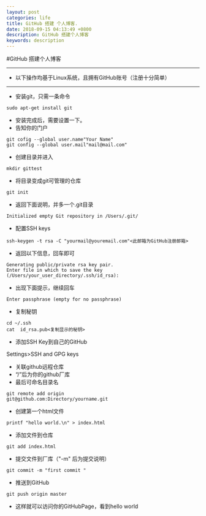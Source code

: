 ```yaml
---
layout: post
categories: life
title: GitHub 搭建 个人博客.
date: 2018-09-15 04:13:49 +0800
description: GitHub 搭建个人博客
keywords: description
---
```


#GitHub 搭建个人博客


---
- 以下操作均基于Linux系统，且拥有GitHub账号（注册十分简单）
----------

- 安装git，只需一条命令

```shell
sudo apt-get install git
```
- 安装完成后，需要设置一下。
- 告知你的门户

```shell
git cofig --global user.name"Your Name"
git config --global user.mail"mail@mail.com"
``` 
- 创建目录并进入

```shell
mkdir gittest
```
- 将目录变成git可管理的仓库

```shell
git init
```
- 返回下面说明，并多一个.git目录

```shell
Initialized empty Git repository in /Users/.git/
```
- 配置SSH keys

```shell
ssh-keygen -t rsa -C "yourmail@youremail.com"<此邮箱为GitHub注册邮箱>
```
 -  返回以下信息，回车即可

```shell
Generating public/private rsa key pair.
Enter file in which to save the key (/Users/your_user_directory/.ssh/id_rsa):
```
  - 出现下面提示，继续回车

```shell
Enter passphrase (empty for no passphrase)
```
 - 复制秘钥

```shell
cd ~/.ssh
cat  id_rsa.pub<复制显示的秘钥>
```
 - 添加SSH Key到自己的GitHub

Settings>SSH and GPG keys

 - 关联github远程仓库
- “/”后为你的github厂库
- 最后可命名目录名

```shell
git remote add origin 
git@github.com:Directory/yourname.git
```
- 创建第一个html文件

```shell
printf "hello world.\n" > index.html
```
- 添加文件到仓库

```shell
git add index.html
```
- 提交文件到厂库（"-m" 后为提交说明）

```shell
git commit -m "first commit "
```
- 推送到GitHub

```shell
git push origin master
```
- 这样就可以访问你的GitHubPage，看到hello world







